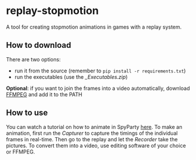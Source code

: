 # replay-stopmotion
A tool for creating stopmotion animations in games with a replay system.
## How to download
There are two options:
- run it from the source (remember to `pip install -r requirements.txt`)
- run the executables (use the *_Executables.zip*)

**Optional**: if you want to join the frames into a video automatically, download [FFMPEG](https://ffmpeg.org/) and add it to the PATH
## How to use
You can watch a tutorial on how to animate in SpyParty [here](https://youtu.be/_QvfzZY4tzI).
To make an animation, first run the *Capturer* to capture the timings of the individual frames in real-time. Then go to the replay and let the *Recorder* take the pictures. To convert them into a video, use editing software of your choice or FFMPEG.
